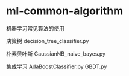 # ml-common-algorithm
机器学习常见算法的使用

决策树
decision_tree_classifier.py

朴素贝叶斯
GaussianNB_naive_bayes.py

集成学习
AdaBoostClassifier.py
GBDT.py